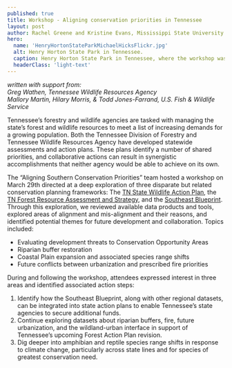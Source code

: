 ```yaml
---
published: true
title: Workshop - Aligning conservation priorities in Tennessee
layout: post
author: Rachel Greene and Kristine Evans, Mississippi State University
hero:
  name: 'HenryHortonStateParkMichaelHicksFlickr.jpg'
  alt: Henry Horton State Park in Tennessee.
  caption: Henry Horton State Park in Tennessee, where the workshop was held. Photo by Michael Hicks/Flickr. CC BY-ND 2.0.
  headerClass: 'light-text'
---
```

_written with support from:  
Greg Wathen, Tennessee Wildlife Resources Agency  
Mallory Martin, Hilary Morris, & Todd Jones-Farrand, U.S. Fish & Wildlife Service_

Tennessee’s forestry and wildlife agencies are tasked with managing the state’s forest and wildlife resources to meet a list of increasing demands for a growing population. Both the Tennessee Division of Forestry and Tennessee Wildlife Resources Agency have developed statewide assessments and action plans. These plans identify a number of shared priorities, and collaborative actions can result in synergistic accomplishments that neither agency would be able to achieve on its own.<!--more-->

The “Aligning Southern Conservation Priorities” team hosted a workshop on March 29th directed at a deep exploration of three disparate but related conservation planning frameworks: The [TN State Wildlife Action Plan](http://www.tnswap.com/), the [TN Forest Resource Assessment and Strategy](https://www.tn.gov/agriculture/forests/protection/ag-forests-action-plan.html), and the [Southeast Blueprint](https://secassoutheast.org/blueprint). Through this exploration, we reviewed available data products and tools, explored areas of alignment and mis-alignment and their reasons, and identified potential themes for future development and collaboration. Topics included:

- Evaluating development threats to Conservation Opportunity Areas
- Riparian buffer restoration
- Coastal Plain expansion and associated species range shifts
- Future conflicts between urbanization and prescribed fire priorities

During and following the workshop, attendees expressed interest in three areas and identified associated action steps:

1.	Identify how the Southeast Blueprint, along with other regional datasets, can be integrated into state action plans to enable Tennessee’s state agencies to secure additional funds.
2.	Continue exploring datasets about riparian buffers, fire, future urbanization, and the wildland-urban interface in support of Tennessee’s upcoming Forest Action Plan revision.
3.	Dig deeper into amphibian and reptile species range shifts in response to climate change, particularly across state lines and for species of greatest conservation need.
